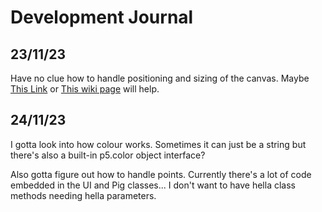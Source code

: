 # Development Journal

## 23/11/23

Have no clue how to handle positioning and sizing of the canvas. Maybe [This Link](https://stackoverflow.com/questions/63403700/how-to-get-p5-js-to-create-canvas-at-certain-position) or [This wiki page](https://github.com/processing/p5.js/wiki/Positioning-your-canvas) will help.

## 24/11/23

I gotta look into how colour works. Sometimes it can just be a string but there's also a built-in p5.color object interface?

Also gotta figure out how to handle points. Currently there's a lot of code embedded in the UI and Pig classes... I don't want to have hella class methods needing hella parameters.
